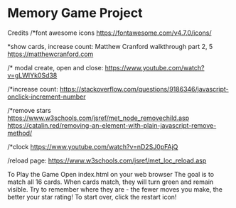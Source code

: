 # Memory Game Project
Credits
/*font awesome icons
https://fontawesome.com/v4.7.0/icons/

*show cards, increase count: Matthew Cranford walkthrough part 2, 5 https://matthewcranford.com

/* modal create, open and close: https://www.youtube.com/watch?v=gLWIYk0Sd38

/*increase count: https://stackoverflow.com/questions/9186346/javascript-onclick-increment-number

/*remove stars
https://www.w3schools.com/jsref/met_node_removechild.asp
https://catalin.red/removing-an-element-with-plain-javascript-remove-method/

/*clock
https://www.youtube.com/watch?v=nD2SJ0pFAjQ

/reload page: https://www.w3schools.com/jsref/met_loc_reload.asp


To Play the Game
Open index.html on your web browser
The goal is to match all 16 cards. When cards match, they will turn green and remain visible.
Try to remember where they are - the fewer moves you make, the better your star rating!
To start over, click the restart icon!
